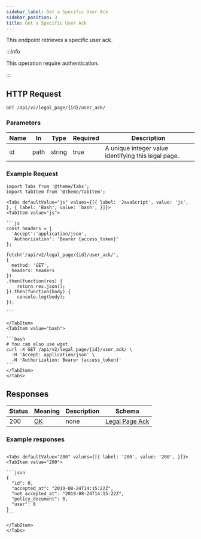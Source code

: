 ```yaml
---
sidebar_label: Get a Specific User Ack
sidebar_position: 3
title: Get a Specific User Ack
---
```


This endpoint retrieves a specific user ack.

:::info

This operation require authentication.

:::


## HTTP Request

`GET /api/v2/legal_page/{id}/user_ack/`

### Parameters

|Name|In|Type|Required|Description|
|---|---|---|---|---|
|id|path|string|true|A unique integer value identifying this legal page.|

### Example Request

````mdx-code-block
import Tabs from '@theme/Tabs';
import TabItem from '@theme/TabItem';

<Tabs defaultValue="js" values={[{ label: 'JavaScript', value: 'js', }, { label: 'Bash', value: 'bash', }]}>
<TabItem value="js">

```js
const headers = {
  'Accept':'application/json',
  'Authorization': 'Bearer {access_token}'
};

fetch('/api/v2/legal_page/{id}/user_ack/',
{
  method: 'GET',
  headers: headers
})
.then(function(res) {
    return res.json();
}).then(function(body) {
    console.log(body);
});

```

</TabItem>
<TabItem value="bash">

```bash
# You can also use wget
curl -X GET /api/v2/legal_page/{id}/user_ack/ \
  -H 'Accept: application/json' \
  -H 'Authorization: Bearer {access_token}'
```
</TabItem>
</Tabs>
````

## Responses
|Status|Meaning|Description|Schema|
|---|---|---|---|
|200|[OK](https://tools.ietf.org/html/rfc7231#section-6.3.1)|none|[Legal Page Ack](../schemas/legal_page_ack)|

### Example responses


````mdx-code-block

<Tabs defaultValue="200" values={[{ label: '200', value: '200', }]}>
<TabItem value="200">

```json
{
  "id": 0,
  "accepted_at": "2019-08-24T14:15:22Z",
  "not_accepted_at": "2019-08-24T14:15:22Z",
  "policy_document": 0,
  "user": 0
}
```

</TabItem>
</Tabs>
````




